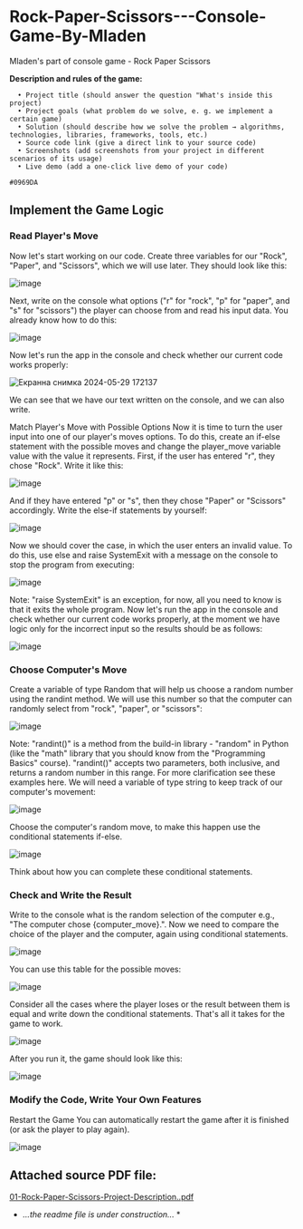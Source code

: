 # Rock-Paper-Scissors---Console-Game-By-Mladen
Mladen's part of console game - Rock Paper Scissors

**Description and rules of the game:**

      • Project title (should answer the question "What's inside this project) 
      • Project goals (what problem do we solve, e. g. we implement a certain game) 
      • Solution (should describe how we solve the problem → algorithms, technologies, libraries, frameworks, tools, etc.) 
      • Source code link (give a direct link to your source code) 
      • Screenshots (add screenshots from your project in different scenarios of its usage) 
      • Live demo (add a one-click live demo of your code)

`#0969DA`
## **Implement the Game Logic** 

### Read Player's Move 
Now let's start working on our code. 
Create three variables for our "Rock", "Paper", and "Scissors", which we will use later. They should look like this: 

![image](https://github.com/mladiradi/Rock-Paper-Scissors---Console-Game-By-Mladen/assets/100635431/44abe86c-2e1e-4701-b94d-7d5715a4ed61)

Next, write on the console what options ("r" for "rock", "p" for "paper", and "s" for "scissors") the player can choose 
from and read his input data. You already know how to do this: 

![image](https://github.com/mladiradi/Rock-Paper-Scissors---Console-Game-By-Mladen/assets/100635431/f2d2eedf-8a72-4672-a2b7-b84b0d6fc31d)

Now let's run the app in the console and check whether our current code works properly: 

![Екранна снимка 2024-05-29 172137](https://github.com/mladiradi/Rock-Paper-Scissors---Console-Game-By-Mladen/assets/100635431/30866dda-9b38-4fc8-a0c9-7a74485fd669)

We can see that we have our text written on the console, and we can also write. 

Match Player's Move with Possible Options 
Now it is time to turn the user input into one of our player's moves options. To do this, create an if-else 
statement with the possible moves and change the player_move variable value with the value it represents. 
First, if the user has entered "r", they chose "Rock". Write it like this:

![image](https://github.com/mladiradi/Rock-Paper-Scissors---Console-Game-By-Mladen/assets/100635431/0a190d15-6c6a-493f-b47f-408bb9335847)

And if they have entered "p" or "s", then they chose "Paper" or "Scissors" accordingly. Write the else-if 
statements by yourself: 

![image](https://github.com/mladiradi/Rock-Paper-Scissors---Console-Game-By-Mladen/assets/100635431/36b82971-dd00-4fd8-8fd5-c7bc1396b6cc)

Now we should cover the case, in which the user enters an invalid value. To do this, use else and raise 
SystemExit with a message on the console to stop the program from executing: 

![image](https://github.com/mladiradi/Rock-Paper-Scissors---Console-Game-By-Mladen/assets/100635431/36a36369-9c97-472d-9661-eafc2fb0eabd)

Note: "raise SystemExit" is an exception, for now, all you need to know is that it exits the whole program. 
Now let's run the app in the console and check whether our current code works properly, at the moment we have 
logic only for the incorrect input so the results should be as follows:  

![image](https://github.com/mladiradi/Rock-Paper-Scissors---Console-Game-By-Mladen/assets/100635431/2baede38-8357-4514-a221-a3d00b828d15)

### **Choose Computer's Move**
Create a variable of type Random that will help us choose a random number using the randint method. We will 
use this number so that the computer can randomly select from "rock", "paper", or "scissors": 

![image](https://github.com/mladiradi/Rock-Paper-Scissors---Console-Game-By-Mladen/assets/100635431/3ae07590-201b-4b1a-9529-c3743baa494e)

Note: "randint()" is a method from the build-in library - "random" in Python (like the "math" library that you 
should know from the "Programming Basics" course). "randint()" accepts two parameters, both inclusive, and 
returns a random number in this range. For more clarification see these examples here. 
We will need a variable of type string to keep track of our computer's movement: 

![image](https://github.com/mladiradi/Rock-Paper-Scissors---Console-Game-By-Mladen/assets/100635431/330e4fbe-a5c0-455d-9141-8bcafa6b9a1f)

Choose the computer's random move, to make this happen use the conditional statements if-else.

![image](https://github.com/mladiradi/Rock-Paper-Scissors---Console-Game-By-Mladen/assets/100635431/1ff13555-2964-44ac-83c8-d7818e75a0f3)

Think about how you can complete these conditional statements. 


### **Check and Write the Result** 
Write to the console what is the random selection of the computer e.g., "The computer chose 
{computer_move}.". Now we need to compare the choice of the player and the computer, again using 
conditional statements. 

![image](https://github.com/mladiradi/Rock-Paper-Scissors---Console-Game-By-Mladen/assets/100635431/df0245eb-8bd9-48ec-9b89-12a23bf24235)

You can use this table for the possible moves:

![image](https://github.com/mladiradi/Rock-Paper-Scissors---Console-Game-By-Mladen/assets/100635431/2feeb2fa-0b47-478d-8272-0e043edc9090)

Consider all the cases where the player loses or the result between them is equal and write down the conditional 
statements. That's all it takes for the game to work.

![image](https://github.com/mladiradi/Rock-Paper-Scissors---Console-Game-By-Mladen/assets/100635431/c8d281bf-713b-4cae-8b4f-6624e2795a8f)

After you run it, the game should look like this:

![image](https://github.com/mladiradi/Rock-Paper-Scissors---Console-Game-By-Mladen/assets/100635431/1df2ed07-596b-4fd0-b6e9-6bd124e6e072)


### **Modify the Code, Write Your Own Features**

Restart the Game 
You can automatically restart the game after it is finished (or ask the player to play again).

![image](https://github.com/mladiradi/Rock-Paper-Scissors---Console-Game-By-Mladen/assets/100635431/43762c8a-6cdb-4cdb-be57-ba3547efb672)


## **Attached source PDF file:**
[01-Rock-Paper-Scissors-Project-Description..pdf](https://github.com/mladiradi/Rock-Paper-Scissors---Console-Game-By-Mladen/files/15485912/01-Rock-Paper-Scissors-Project-Description.pdf)


* *...the readme file is under construction...* *
